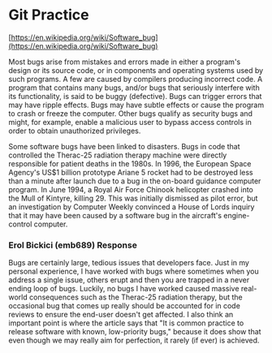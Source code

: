 # Git Practice

[https://en.wikipedia.org/wiki/Software_bug](https://en.wikipedia.org/wiki/Software_bug)

<p>Most bugs arise from mistakes and errors made in either a program's design or its source code, or in components and operating systems used by such programs. A few are caused by compilers producing incorrect code. A program that contains many bugs, and/or bugs that seriously interfere with its functionality, is said to be buggy (defective). Bugs can trigger errors that may have ripple effects. Bugs may have subtle effects or cause the program to crash or freeze the computer. Other bugs qualify as security bugs and might, for example, enable a malicious user to bypass access controls in order to obtain unauthorized privileges. </p>

<p>Some software bugs have been linked to disasters. Bugs in code that controlled the Therac-25 radiation therapy machine were directly responsible for patient deaths in the 1980s. In 1996, the European Space Agency's US$1 billion prototype Ariane 5 rocket had to be destroyed less than a minute after launch due to a bug in the on-board guidance computer program. In June 1994, a Royal Air Force Chinook helicopter crashed into the Mull of Kintyre, killing 29. This was initially dismissed as pilot error, but an investigation by Computer Weekly convinced a House of Lords inquiry that it may have been caused by a software bug in the aircraft's engine-control computer.</p>

### Erol Bickici (emb689) Response
Bugs are certainly large, tedious issues that developers face. Just in my personal experience, I have worked with bugs where sometimes when you address a single issue, others erupt and then you are trapped in a never ending loop of bugs. Luckily, no bugs I have worked caused massive real-world consequences such as the Therac-25 radiation therapy, but the occasional bug that comes up really should be accounted for in code reviews to ensure the end-user doesn't get affected. I also think an important point is where the article says that "It is common practice to release software with known, low-priority bugs," because it does show that even though we may really aim for perfection, it rarely (if ever) is achieved.